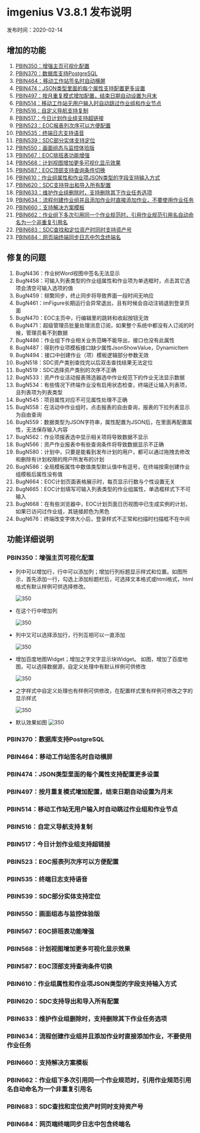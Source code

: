 # imgenius V3.8.1 发布说明

发布时间：2020-02-14

## 增加的功能

1. [PBIN350：增强主页可视化配置](#PBIN350：增强主页可视化配置)
1. [PBIN370：数据库支持PostgreSQL](#PBIN370：数据库支持PostgreSQL)
1. [PBIN464：移动工作站签名时自动横屏](#PBIN464：移动工作站签名时自动横屏)
1. [PBIN474：JSON类型里面的每个属性支持配置更多设置](#PBIN474：JSON类型里面的每个属性支持配置更多设置)
1. [PBIN497：按月重复模式增加配置，结束日期自动设置为月末](#PBIN497：按月重复模式增加配置，结束日期自动设置为月末)
1. [PBIN514：移动工作站无用户输入时自动跳过作业组和作业节点](#PBIN514：移动工作站无用户输入时自动跳过作业组和作业节点)
1. [PBIN516：自定义导航支持复制](#PBIN516：自定义导航支持复制)
1. [PBIN517：今日计划作业组支持超链接](#PBIN517：今日计划作业组支持超链接)
1. [PBIN523：EOC报表列次序可以方便配置](#PBIN523：EOC报表列次序可以方便配置)
1. [PBIN535：终端日志支持语音](#PBIN535：终端日志支持语音)
1. [PBIN539：SDC部分实体支持定位](#PBIN539：SDC部分实体支持定位)
1. [PBIN550：画面组态与监控体验版](#PBIN550：画面组态与监控体验版)
1. [PBIN567：EOC排班表功能增强](#PBIN567：EOC排班表功能增强)
1. [PBIN568：计划视图增加更多可视化显示效果](#PBIN568：计划视图增加更多可视化显示效果)
1. [PBIN587：EOC顶部支持查询条件切换](#PBIN587：EOC顶部支持查询条件切换)
1. [PBIN610：作业组属性和作业项JSON类型的字段支持输入方式](#PBIN610：作业组属性和作业项JSON类型的字段支持输入方式)
1. [PBIN620：SDC支持导出和导入所有配置](#PBIN620：SDC支持导出和导入所有配置)
1. [PBIN633：维护作业组删除时，支持删除其下作业任务选项](#PBIN633：维护作业组删除时，支持删除其下作业任务选项)
1. [PBIN634：流程创建作业组并且添加作业时直接添加作业，不要使用作业任务](#PBIN634：流程创建作业组并且添加作业时直接添加作业，不要使用作业任务)
1. [PBIN660：支持解决方案模板](#PBIN660：支持解决方案模板)
1. [PBIN662：作业组下多次引用同一个作业规范时，引用作业规范引用名自动命名为一个非重复引用名](#PBIN662：作业组下多次引用同一个作业规范时，引用作业规范引用名自动命名为一个非重复引用名)
1. [PBIN683：SDC查找和定位资产时同时支持资产号](#PBIN683：SDC查找和定位资产时同时支持资产号)
1. [PBIN684：网页端终端同步日志中包含终端名](#PBIN684：网页端终端同步日志中包含终端名)

## 修复的问题

1. BugN436：作业树Word视图中签名无法显示
1. BugN458：可输入列表类型的作业组属性和作业项为单选框时，点击其它选项会清空可输入选项的值
1. BugN459：频繁同步，终止同步将导致界面一段时间无响应
1. BugN461：imFigure长期运行会异常退出，且有时候会自动注销退到登录页面
1. BugN470：EOC主页中，行编辑里的跳转和收起按钮无效
1. BugN471：超级管理员批量处理消息订阅，如果整个系统中都没有人订阅的时候，管理员看不到数据
1. BugN486：作业组下作业相关业务范畴不能导出，接口也没有此属性
1. BugN487：得到作业项模板接口缺少属性JsonShowValue，DynamicItem
1. BugN494：接口中创建作业（项）模板逻辑部分参数无效
1. BugN518：SDC资产类别查找完以后双击查找结果无法定位
1. BugN519：SDC选择资产类别的次序不正确
1. BugN533：资产作业活动报表筛选器选中作业规范下的作业无法显示数据
1. BugN534：有些情况下终端作业没有启用状态检查，终端还让输入列表项，且列表项为列表类型
1. BugN545：项目属性对应不可见属性处理不正确
1. BugN558：在活动中作业组时，点击报表的自由查询，报表的下拉列表显示为自由查询
1. BugN559：数据类型为JSON字符串，属性配置为JSON后，在里面再配置属性，无法保存输入内容
1. BugN562：作业项报表选中显示相关项将导致数据不显示
1. BugN566：资产作业报表中有些查询条件将导致数据显示不正确
1. BugN580：计划中，只要是能看到发布计划的用户，都可以通过拖拽去修改和删除有计划权限的用户所发布的计划
1. BugN586：全局模板属性中数值类型默认值中有逗号，在终端按需创建作业组模板后属性没有值
1. BugN664：EOC计划页面表格展示时，每页显示行数与个性设置无关
1. BugN665：EOC计划填写可输入列表类型的作业组属性，单选框样式下不可输入
1. BugN668：在有些浏览器中，EOC计划页面日历视图中已生成实例的计划，如果已访问过作业组，其链接颜色为黑色
1. BugN676：终端改变字体大小后，登录样式不正常和扫描时扫描框不在中间

## 功能详细说明

### PBIN350：增强主页可视化配置

* 列中可以增加行，行中可以添加列；增加行列标题显示样式和位置。如图所示，首先添加一行，勾选上添加标题栏后，可选择文本格式或html格式，html格式有默认样例可供选择修改。

  ![350](./images/1.png)
* 在这个行中增加列

  ![350](./images/2.png)
* 列中又可以选择添加行，行列互相可以一直添加

  ![350](./images/3.png)
* 增加百度地图Widget；增加之字文字显示块Widget。
如图，增加了百度地图，可以选择数据源，自定义处理中有默认样例可供修改

  ![350](./images/4.png)
* 之字样式中自定义处理也有样例可供修改，在配置样式里有样例可修改之字的显示样式

  ![350](./images/5.png)
* 默认效果如图
  ![350](./images/6.png)



### PBIN370：数据库支持PostgreSQL

### PBIN464：移动工作站签名时自动横屏

### PBIN474：JSON类型里面的每个属性支持配置更多设置

### PBIN497：按月重复模式增加配置，结束日期自动设置为月末

### PBIN514：移动工作站无用户输入时自动跳过作业组和作业节点

### PBIN516：自定义导航支持复制

### PBIN517：今日计划作业组支持超链接

### PBIN523：EOC报表列次序可以方便配置

### PBIN535：终端日志支持语音

### PBIN539：SDC部分实体支持定位

### PBIN550：画面组态与监控体验版

### PBIN567：EOC排班表功能增强

### PBIN568：计划视图增加更多可视化显示效果

### PBIN587：EOC顶部支持查询条件切换

### PBIN610：作业组属性和作业项JSON类型的字段支持输入方式

### PBIN620：SDC支持导出和导入所有配置

### PBIN633：维护作业组删除时，支持删除其下作业任务选项

### PBIN634：流程创建作业组并且添加作业时直接添加作业，不要使用作业任务

### PBIN660：支持解决方案模板

### PBIN662：作业组下多次引用同一个作业规范时，引用作业规范引用名自动命名为一个非重复引用名

### PBIN683：SDC查找和定位资产时同时支持资产号

### PBIN684：网页端终端同步日志中包含终端名